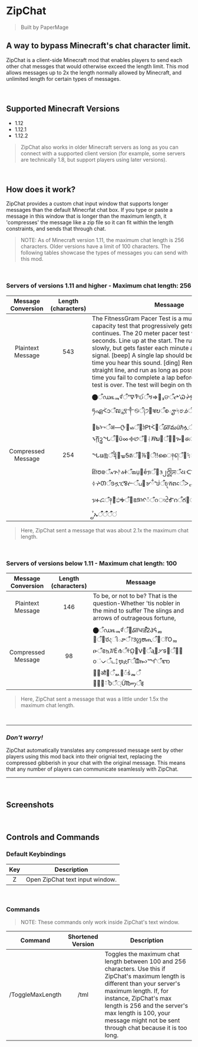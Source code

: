# ZipChat
> Built by PaperMage
## A way to bypass Minecraft's chat character limit.
ZipChat is a client-side Minecraft mod that enables players to send each other chat messges that would otherwise exceed the length limit. This mod allows messages up to 2x the length normally allowed by Minecraft, and unlimited length for certain types of messages.

<br/>

## Supported Minecraft Versions
- 1.12
- 1.12.1
- 1.12.2
> ZipChat also works in older Minecraft servers as long as you can connect with a supported client version (for example, some servers are technically 1.8, but support players using later versions).

<br/>

## How does it work?
ZipChat provides a custom chat input window that supports longer messages than the default Minecrfat chat box. If you type or paste a message in this window that is longer than the maximum length, it 'compresses' the message like a zip file so it can fit within the length constraints, and sends that through chat.
>NOTE: As of Minecraft version 1.11, the maximum chat length is 256 characters. Older versions have a limit of 100 characters. The following tables showcase the types of messages you can send with this mod.

<br/>

### Servers of versions 1.11 and higher - Maximum chat length: 256
| Message Conversion | Length (characters) | Messaage |
| :---: | :---: | --- |
| Plaintext Message | 543 | The FitnessGram Pacer Test is a multistage aerobic capacity test that progressively gets more difficult as it continues. The 20 meter pacer test will begin in 30 seconds. Line up at the start. The running speed starts slowly, but gets faster each minute after you hear this signal. \[beep\] A single lap should be completed each time you hear this sound. \[ding\] Remember to run in a straight line, and run as long as possible. The second time you fail to complete a lap before the sound, your test is over. The test will begin on the word start. |
| Compressed Message | 254 | ⬤ऀഡዜᆿᡏ๋ऀ“ᐍᢪઈऀऀጞ⇒໮₃ଙऀᖠ‵Ꮗᔳ፳ऀ။ཧഏᢵ၁ँឍཱ፶༒࿊ऀ༐੭᪊ቔບऀစౄᛋರᣌऀአᯄᎤ৛಄ँሞᯑ੹ᖯᢇऀअ—ᠿ૵ᏹँ഍ঠ₧ᢵ᳉ऀ᳆మữℏሏऀ੯ჴᓶ⅂ᩜँᙤఘᦃ೽ᇁऀᝂᾒ᷌ᩄᖓऀ౔ὕᨖ࿇છँ஭ᛆᮟພ໦ँ᳎࿻ጐ௄ಈऀ⁛ᖓᨹ⁯༖ँ᧤᳼ᚗᎦតँ਺⅞᷸ᩱ᷊ँ‼ൈ༈᱔།ँ᫠ᛪୂቷ๕ऀ᭐ᥤঠᰗ᪤ँ៷ጕᚫዕᏐँఙṳ᧛ḗᥟऀ᝻ᤋ၂ᩎਸँયᑡᢇႻใऀᐯ୛፣ᗧᙉँᑌ៚ᛄᔱᲗऀ១ዷፒ⅋ᓡऀப෕ᝫྂᖒऀᤎᩩកຕ᱈ऀᐳᇊᾶᳫᢺऀế᭔ᥭፉᝯँ༈᫞᷃ඵᎭऀ᪟ឌཋᡞᮨँᨣংᩲᎹဂऀగ૵ூᎋᴲँ௵ᬈ῏ᩛኡऀऀऀऀऀऀं |

> Here, ZipChat sent a message that was about 2.1x the maximum chat length.

<br/>

### Servers of versions below 1.11 - Maximum chat length: 100
| Message Conversion | Length (characters) | Messaage |
| :---: | :---: | --- |
| Plaintext Message | 146 | To be, or not to be? That is the question-Whether 'tis nobler in the mind to suffer The slings and arrows of outrageous fortune, |
| Compressed Message | 98 | ⬤ऀഡዜᆿᡏ๋ऀ፜᳆धॼऀऀᒿᲞᕌᆱ଄ऀ⃇ឋදીూँ↾ॸᦜຫጢऀ᤼ॉὈᇷዑँខኳ᳅Ẽ൪ऀᢞῼ᪟ᐻ઄ऀᶏ૤ፖទ࿴ऀຣ᪲᭵ᜲᨆऀடᛨᭉዸᒥऀᗶᩧኰ›ᙲँᬜ೐፜औ৘ऀᆹ੹ᯯṥᆲऀ୅᝖↍ᰮႦँ਼Ữ℔ᡢऀइ |

> Here, ZipChat sent a message that was a little under 1.5x the maximum chat length.

<br/>

---
### *Don't worry!*
ZipChat automatically translates any compressed message sent by other players using this mod back into their orignial text, replacing the compressed gibberish in your chat with the original message. This means that any number of players can communicate seamlessly with ZipChat. 

---

<br/>

## Screenshots

<br/>

## Controls and Commands

### Default Keybindings

| Key | Description |
| :---: | --- |
| Z | Open ZipChat text input window. |

<br/>

### Commands
> NOTE: These commands only work inside ZipChat's text window.

| Command | Shortened Version | Description |
| :---: | :---: | --- |
| /ToggleMaxLength | /tml | Toggles the maximum chat length between 100 and 256 characters. Use this if ZipChat's maximum length is different than your server's maximum length. If, for instance, ZipChat's max length is 256 and the server's max length is 100, your message might not be sent through chat because it is too long. |

